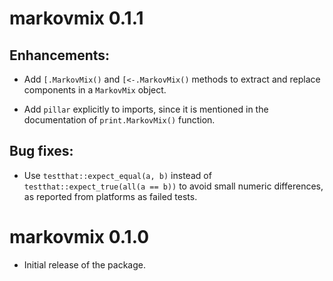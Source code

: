 # markovmix 0.1.1

## Enhancements:

* Add `[.MarkovMix()` and `[<-.MarkovMix()` methods to extract and replace components in a `MarkovMix` object.

* Add `pillar` explicitly to imports, since it is mentioned in the documentation of `print.MarkovMix()` function.

## Bug fixes:

* Use `testthat::expect_equal(a, b)` instead of `testthat::expect_true(all(a == b))` to avoid small numeric differences,
as reported from platforms as failed tests.


# markovmix 0.1.0

* Initial release of the package.
